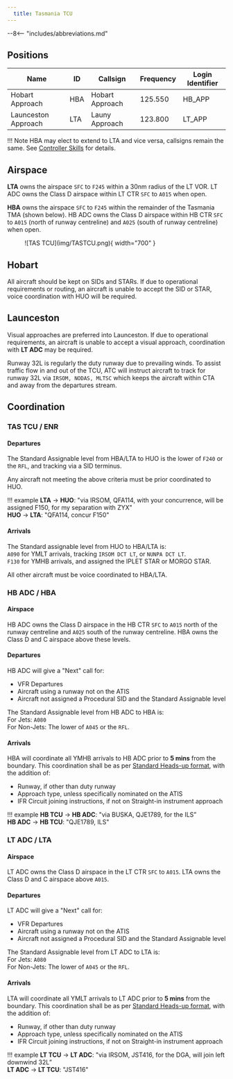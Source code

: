 ```yaml
---
  title: Tasmania TCU
---
```


--8<-- "includes/abbreviations.md"

## Positions

| Name               | ID      | Callsign       | Frequency        | Login Identifier              |
| ------------------ | --------------| -------------- | ---------------- | ---------------------|
| Hobart Approach  | HBA | Hobart Approach  | 125.550       | HB_APP    |
| Launceston Approach  | LTA | Launy Approach   | 123.800        | LT_APP                 |

!!! Note
    HBA may elect to extend to LTA and vice versa, callsigns remain the same. See [Controller Skills](../controller-skills/extending.md) for details.

## Airspace
**LTA** owns the airspace `SFC` to `F245` within a 30nm radius of the LT VOR. LT ADC owns the Class D airspace within LT CTR `SFC` to `A015` when open.  

**HBA** owns the airspace `SFC` to `F245` within the remainder of the Tasmania TMA (shown below). HB ADC owns the Class D airspace within HB CTR `SFC` to `A015` (north of runway centreline) and `A025` (south of runway centreline) when open. 

<figure markdown>
![TAS TCU](img/TASTCU.png){ width="700" }
</figure>

## Hobart
All aircraft should be kept on SIDs and STARs. If due to operational requirements or routing, an aircraft is unable to accept the SID or STAR, voice coordination with HUO will be required.

## Launceston
Visual approaches are preferred into Launceston. If due to operational requirements, an aircraft is unable to accept a visual approach, coordination with **LT ADC** may be required.  

Runway 32L is regularly the duty runway due to prevailing winds. To assist traffic flow in and out of the TCU, ATC will instruct aircraft to track for runway 32L via `IRSOM, NODAS, MLTSC` which keeps the aircraft within CTA and away from the departures stream.

## Coordination

### TAS TCU / ENR
#### Departures
The Standard Assignable level from HBA/LTA to HUO is the lower of `F240` or the `RFL`, and tracking via a SID terminus.

Any aircraft not meeting the above criteria must be prior coordinated to HUO.

!!! example
    <span class="hotline">**LTA** -> **HUO**</span>: "via IRSOM, QFA114, with your concurrence, will be assigned F150, for my separation with ZYX"  
    <span class="hotline">**HUO** -> **LTA**</span>: "QFA114, concur F150"

#### Arrivals
The Standard assignable level from HUO to HBA/LTA is:  
`A090` for YMLT arrivals, tracking `IRSOM DCT LT`, or `NUNPA DCT LT`.  
`F130` for YMHB arrivals, and assigned the IPLET STAR or MORGO STAR.

All other aircraft must be voice coordinated to HBA/LTA.

### HB ADC / HBA
#### Airspace
HB ADC owns the Class D airspace in the HB CTR `SFC` to `A015` north of the runway centreline and `A025` south of the runway centreline. HBA owns the Class D and C airspace above these levels.

#### Departures
HB ADC will give a "Next" call for:

- VFR Departures  
- Aircraft using a runway not on the ATIS
- Aircraft not assigned a Procedural SID and the Standard Assignable level

The Standard Assignable level from HB ADC to HBA is:  
For Jets: `A080`  
For Non-Jets: The lower of `A045` or the `RFL`.

#### Arrivals
HBA will coordinate all YMHB arrivals to HB ADC prior to **5 mins** from the boundary. This coordination shall be as per [Standard Heads-up format](../../controller-skills/coordination/#heads-up), with the addition of:

- Runway, if other than duty runway  
- Approach type, unless specifically nominated on the ATIS  
- IFR Circuit joining instructions, if not on Straight-in instrument approach

!!! example
    <span class="hotline">**HB TCU** -> **HB ADC**</span>: "via BUSKA, QJE1789, for the ILS”  
    <span class="hotline">**HB ADC** -> **HB TCU**</span>: "QJE1789, ILS"

### LT ADC / LTA
#### Airspace
LT ADC owns the Class D airspace in the LT CTR `SFC` to `A015`. LTA owns the Class D and C airspace above `A015`.

#### Departures
LT ADC will give a "Next" call for:

- VFR Departures  
- Aircraft using a runway not on the ATIS  
- Aircraft not assigned a Procedural SID and the Standard Assignable level

The Standard Assignable level from LT ADC to LTA is:  
For Jets: `A080`  
For Non-Jets: The lower of `A045` or the `RFL`.
#### Arrivals
LTA will coordinate all YMLT arrivals to LT ADC prior to **5 mins** from the boundary. This coordination shall be as per [Standard Heads-up format](../../controller-skills/coordination/#heads-up), with the addition of:

- Runway, if other than duty runway  
- Approach type, unless specifically nominated on the ATIS  
- IFR Circuit joining instructions, if not on Straight-in instrument approach

!!! example
    <span class="hotline">**LT TCU** -> **LT ADC**</span>: "via IRSOM, JST416, for the DGA, will join left downwind 32L”  
    <span class="hotline">**LT ADC** -> **LT TCU**</span>: "JST416"